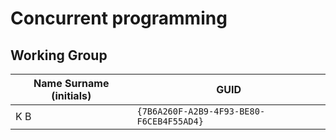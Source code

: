 # Concurrent programming

## Working Group

| Name Surname (initials) | GUID                                     |
| ----------------------- | ---------------------------------------- |
| K B				      | `{7B6A260F-A2B9-4F93-BE80-F6CEB4F55AD4}` |
